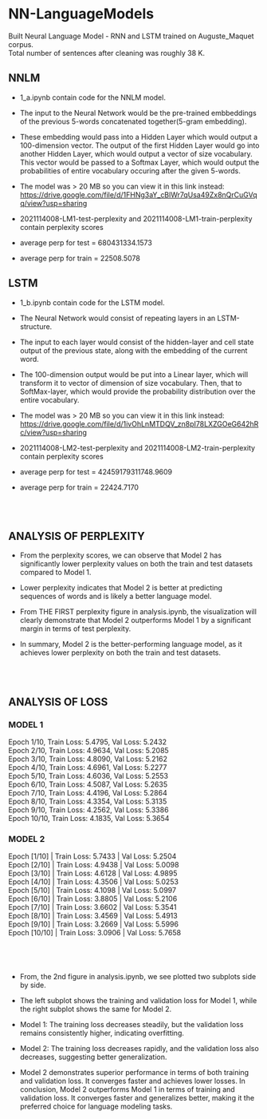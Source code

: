 # NN-LanguageModels
Built Neural Language Model - RNN and LSTM trained on Auguste_Maquet corpus.  
Total number of sentences after cleaning was roughly 38 K.  



## NNLM
- 1_a.ipynb contain code for the NNLM model.
- The input to the Neural Network would be the pre-trained embbeddings of the previous 5-words
concatenated together(5-gram embedding).
- These embedding would pass into a Hidden Layer which would output a 100-dimension vector. The output of the first Hidden Layer would go into another Hidden Layer, which would output a vector of size vocabulary. This vector would be passed to a Softmax Layer, which would output the probabilities of entire vocabulary
occuring after the given 5-words.

- The model was > 20 MB so you can view it in this link instead: https://drive.google.com/file/d/1FHNg3aY_cBlWr7qUsa49Zx8nQrCuGVqq/view?usp=sharing

- 2021114008-LM1-test-perplexity and 2021114008-LM1-train-perplexity contain perplexity scores
- average perp for test = 680431334.1573
- average perp for train = 22508.5078

## LSTM
- 1_b.ipynb contain code for the LSTM model.
- The Neural Network would consist of repeating layers in an LSTM-structure.
- The input to each layer would consist of the hidden-layer and cell state output of the previous state, along
with the embedding of the current word.
- The 100-dimension output would be put into a Linear layer, which will transform it to vector of dimension
of size vocabulary. Then, that to SoftMax-layer, which would provide the probability distribution over the
entire vocabulary.

- The model was > 20 MB so you can view it in this link instead: https://drive.google.com/file/d/1ivOhLnMTDQV_zn8pI78LXZGOeG642hRc/view?usp=sharing

- 2021114008-LM2-test-perplexity and 2021114008-LM2-train-perplexity contain perplexity scores
- average perp for test = 42459179311748.9609
- average perp for train = 22424.7170
<br>
<br>

## ANALYSIS OF PERPLEXITY

- From the perplexity scores, we can observe that Model 2 has significantly lower perplexity values on both the train and test datasets compared to Model 1. 
  
- Lower perplexity indicates that Model 2 is better at predicting sequences of words and is likely a better language model.
  
- From THE FIRST perplexity figure in analysis.ipynb, the visualization will clearly demonstrate that Model 2 outperforms Model 1 by a significant margin in terms of test perplexity.
  
- In summary, Model 2 is the better-performing language model, as it achieves lower perplexity on both the train and test datasets. 
<br>
<br>


## ANALYSIS OF LOSS

### MODEL 1
Epoch 1/10, Train Loss: 5.4795, Val Loss: 5.2432  
Epoch 2/10, Train Loss: 4.9634, Val Loss: 5.2085  
Epoch 3/10, Train Loss: 4.8090, Val Loss: 5.2162  
Epoch 4/10, Train Loss: 4.6961, Val Loss: 5.2277  
Epoch 5/10, Train Loss: 4.6036, Val Loss: 5.2553  
Epoch 6/10, Train Loss: 4.5087, Val Loss: 5.2635  
Epoch 7/10, Train Loss: 4.4196, Val Loss: 5.2864  
Epoch 8/10, Train Loss: 4.3354, Val Loss: 5.3135  
Epoch 9/10, Train Loss: 4.2562, Val Loss: 5.3386  
Epoch 10/10, Train Loss: 4.1835, Val Loss: 5.3654  

### MODEL 2
Epoch [1/10] | Train Loss: 5.7433 | Val Loss: 5.2504   
Epoch [2/10] | Train Loss: 4.9438 | Val Loss: 5.0098  
Epoch [3/10] | Train Loss: 4.6128 | Val Loss: 4.9895  
Epoch [4/10] | Train Loss: 4.3506 | Val Loss: 5.0253  
Epoch [5/10] | Train Loss: 4.1098 | Val Loss: 5.0997  
Epoch [6/10] | Train Loss: 3.8805 | Val Loss: 5.2106  
Epoch [7/10] | Train Loss: 3.6602 | Val Loss: 5.3541  
Epoch [8/10] | Train Loss: 3.4569 | Val Loss: 5.4913  
Epoch [9/10] | Train Loss: 3.2669 | Val Loss: 5.5996  
Epoch [10/10] | Train Loss: 3.0906 | Val Loss: 5.7658  

<br>
<br>


### 
- From, the 2nd figure in analysis.ipynb, we see plotted two subplots side by side. 
- The left subplot shows the training and validation loss for Model 1, while the right subplot shows the same for Model 2.

- Model 1: The training loss decreases steadily, but the validation loss remains consistently higher, indicating overfitting.

- Model 2: The training loss decreases rapidly, and the validation loss also decreases, suggesting better generalization.

- Model 2 demonstrates superior performance in terms of both training and validation loss. It converges faster and achieves lower losses. In conclusion, Model 2 outperforms Model 1 in terms of training and validation loss. It converges faster and generalizes better, making it the preferred choice for language modeling tasks.


